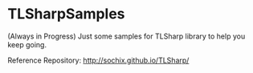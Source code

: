 # TLSharpSamples
(Always in Progress) 
Just some samples for TLSharp library to help you keep going.


Reference Repository:
http://sochix.github.io/TLSharp/
